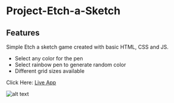 # Project-Etch-a-Sketch

## Features

Simple Etch a sketch game created with basic HTML, CSS and JS.

- Select any color for the pen
- Select rainbow pen to generate random color
- Different grid sizes available

Click Here: [Live App](https://swhag.github.io/Project-Etch-a-Sketch/)

![alt text](https://github.com/Swhag/Weather-App/blob/main/src/images/Weather%20App%20Preview.PNG 'App Preview')
